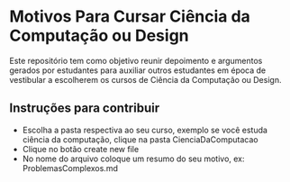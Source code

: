 # Motivos Para Cursar Ciência da Computação ou Design

Este repositório tem como objetivo reunir depoimento e argumentos gerados por estudantes para auxiliar outros estudantes em época de vestibular a escolherem os cursos de Ciência da Computação ou Design.

## Instruções para contribuir

- Escolha a pasta respectiva ao seu curso, exemplo se você estuda ciência da computação, clique na pasta CienciaDaComputacao
- Clique no botão create new file
- No nome do arquivo coloque um resumo do seu motivo, ex: ProblemasComplexos.md
